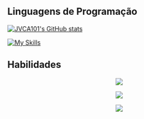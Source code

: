 ## Linguagens de Programação
[![JVCA101's GitHub stats](https://github-readme-stats.vercel.app/api/top-langs?username=JVCA101&hide=stylus,blade,asp.net,shaderlab,dockerfile,typescript,hlsl,jupyter%20notebook&theme=algolia&show_icons=true&exclude_repo=Magago_Jogo3D,CG,StudHelp)](https://github.com/JVCA101)

[![My Skills](https://skillicons.dev/icons?i=c,cpp,py,r,bash)](https://skillicons.dev)


## Habilidades
<p align="center">
  <a href="https://skillicons.dev">
    <img src="https://skillicons.dev/icons?i=pytorch,cmake,tensorflow,opencv" />
  </a>
</p>

<p align="center">
  <a href="https://skillicons.dev">
    <img src="https://skillicons.dev/icons?i=latex,unity,godot" />
  </a>
</p>

<p align="center">
  <a href="https://skillicons.dev">
    <img src="https://skillicons.dev/icons?i=linux,ubuntu,vscode,git" />
  </a>
</p>
